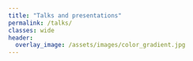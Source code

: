 ```yaml
---
title: "Talks and presentations"
permalink: /talks/
classes: wide
header:
  overlay_image: /assets/images/color_gradient.jpg
---
```


